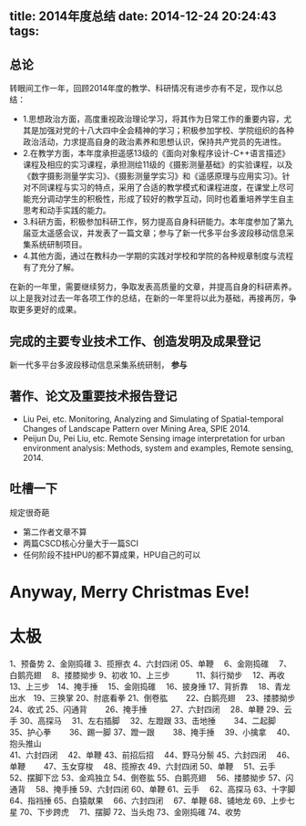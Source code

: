 title: 2014年度总结
date: 2014-12-24 20:24:43
tags:
---
## 总论
转眼间工作一年，回顾2014年度的教学、科研情况有进步亦有不足，现作以总结：
  * 1.思想政治方面，高度重视政治理论学习，将其作为日常工作的重要内容，尤其是加强对党的十八大四中全会精神的学习；积极参加学校、学院组织的各种政治活动，力求提高自身的政治素养和思想认识，保持共产党员的先进性。
  * 2.在教学方面，本年度承担遥感13级的《面向对象程序设计-C++语言描述》课程及相应的实习课程，承担测绘11级的《摄影测量基础》的实验课程，以及《数字摄影测量学实习》、《摄影测量学实习》和《遥感原理与应用实习》。针对不同课程与实习的特点，采用了合适的教学模式和课程进度，在课堂上尽可能充分调动学生的积极性，形成了较好的教学互动，同时也着重培养学生自主思考和动手实践的能力。
  * 3.科研方面，积极参加科研工作，努力提高自身科研能力。本年度参加了第九届亚太遥感会议，并发表了一篇文章；参与了新一代多平台多波段移动信息采集系统研制项目。
  * 4.其他方面，通过在教科办一学期的实践对学校和学院的各种规章制度与流程有了充分了解。
  
在新的一年里，需要继续努力，争取发表高质量的文章，并提高自身的科研素养。
以上是我对过去一年各项工作的总结，在新的一年里将以此为基础，再接再厉，争取更多更好的成果。
## 完成的主要专业技术工作、创造发明及成果登记
新一代多平台多波段移动信息采集系统研制， **参与**

## 著作、论文及重要技术报告登记
* Liu Pei, etc. Monitoring, Analyzing and Simulating of Spatial-temporal Changes of Landscape Pattern over Mining Area, SPIE 2014.
* Peijun Du, Pei Liu, etc. Remote Sensing image interpretation for urban environment analysis: Methods, system and examples, Remote sensing, 2014.

## 吐槽一下
规定很奇葩
* 第二作者文章不算
* 两篇CSCD核心分量大于一篇SCI
* 任何阶段不挂HPU的都不算成果，HPU自己的可以

# Anyway, Merry Christmas Eve!
# 太极
1、预备势     2、金刚捣碓   3、揽擦衣    4、六封四闭          05、单鞭　
6、金刚捣碓　 7、白鹅亮翅　 8、搂膝拗步  9、初收              10、上三步　　　
11、斜行拗步　 12、再收     13、上三步　14、掩手捶　          15、金刚捣碓　
16、披身捶     17、背折靠　 18、青龙出水　19、三换掌          20、肘底看拳 
21、倒卷肱　　 22、白鹅亮翅　  23、搂膝拗步　 24、收式        25、闪通背　　
26、掩手捶　　　27、六封四闭　 28、单鞭       29、云手        30、高探马　
31、左右插脚　  32、左蹬跟     33、击地捶　　 34、二起脚　    35、护心拳　　 
36、踢一脚      37、蹬一跟　　 38、掩手捶　   39、小擒拿　    40、抱头推山  
41、六封四闭　  42、单鞭       43、前招后招　 44、野马分鬃    45、六封四闭　
46、单鞭　　    47、玉女穿梭　 48、揽擦衣     49、六封四闭    50、单鞭　
51、云手　      52、摆脚下岔   53、金鸡独立   54、倒卷肱      55、白鹅亮翅　 
56、搂膝拗步    57、闪通背　   58、掩手捶     59、六封四闭    60、单鞭 
61、云手　      62、高探马     63、十字脚　   64、指裆捶      65、白猿献果　
66、六封四闭　  67、单鞭       68、铺地龙     69、上步七星    70、下步跨虎　
71、摆脚        72、当头炮     73、金刚捣碓   74、收势
 